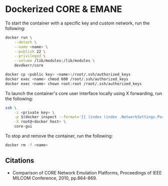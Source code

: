 # Dockerized CORE & EMANE

To start the container with a specific key and custom network, run the following:

```bash
docker run \
    --detach \
    --name <name> \
    --publish 22 \
    --privileged \
    --volume /lib/modules:/lib/modules \
    devdkerr/core

docker cp <public key> <name>:/root/.ssh/authorized_keys
docker exec <name> chmod 600 /root/.ssh/authorized_keys
docker exec <name> chown root:root /root/.ssh/authorized_keys
```

To launch the container's core user interface locally using X forwarding, run the following:

```bash
ssh \
    -i <private key> \
    -p $(docker inspect --format='{{ (index (index .NetworkSettings.Ports "22/tcp") 0).HostPort }}' <name>) \
    -X root@<docker host> \
    core-gui
```

To stop and remove the container, run the following:

```bash
docker rm -f <name>
```

## Citations

* Comparison of CORE Network Emulation Platforms, Proceedings of IEEE MILCOM Conference, 2010, pp.864-869.
